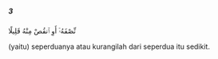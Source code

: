 ##### 3

<span class="ayah">نِّصْفَهُۥٓ أَوِ ٱنقُصْ مِنْهُ قَلِيلًا</span>

<span class="ayah_translation">(yaitu) seperduanya atau kurangilah dari seperdua itu sedikit.</span>
